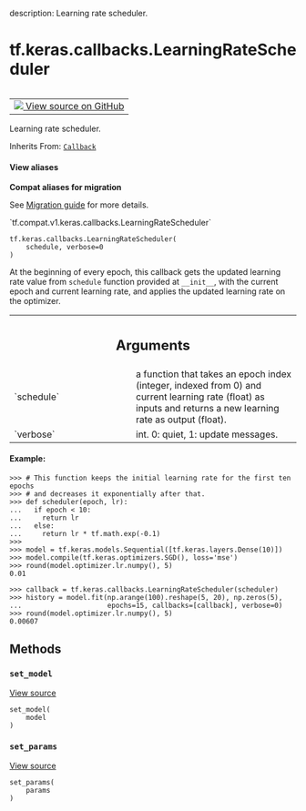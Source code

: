 description: Learning rate scheduler.

<div itemscope itemtype="http://developers.google.com/ReferenceObject">
<meta itemprop="name" content="tf.keras.callbacks.LearningRateScheduler" />
<meta itemprop="path" content="Stable" />
<meta itemprop="property" content="__init__"/>
<meta itemprop="property" content="set_model"/>
<meta itemprop="property" content="set_params"/>
</div>

# tf.keras.callbacks.LearningRateScheduler

<!-- Insert buttons and diff -->

<table class="tfo-notebook-buttons tfo-api nocontent" align="left">
<td>
  <a target="_blank" href="https://github.com/tensorflow/tensorflow/blob/r2.3/tensorflow/python/keras/callbacks.py#L1757-L1819">
    <img src="https://www.tensorflow.org/images/GitHub-Mark-32px.png" />
    View source on GitHub
  </a>
</td>
</table>



Learning rate scheduler.

Inherits From: [`Callback`](../../../tf/keras/callbacks/Callback.md)

<section class="expandable">
  <h4 class="showalways">View aliases</h4>
  <p>
<b>Compat aliases for migration</b>
<p>See
<a href="https://www.tensorflow.org/guide/migrate">Migration guide</a> for
more details.</p>
<p>`tf.compat.v1.keras.callbacks.LearningRateScheduler`</p>
</p>
</section>

<pre class="devsite-click-to-copy prettyprint lang-py tfo-signature-link">
<code>tf.keras.callbacks.LearningRateScheduler(
    schedule, verbose=0
)
</code></pre>



<!-- Placeholder for "Used in" -->

At the beginning of every epoch, this callback gets the updated learning rate
value from `schedule` function provided at `__init__`, with the current epoch
and current learning rate, and applies the updated learning rate
on the optimizer.

<!-- Tabular view -->
 <table class="responsive fixed orange">
<colgroup><col width="214px"><col></colgroup>
<tr><th colspan="2"><h2 class="add-link">Arguments</h2></th></tr>

<tr>
<td>
`schedule`
</td>
<td>
a function that takes an epoch index (integer, indexed from 0)
and current learning rate (float) as inputs and returns a new
learning rate as output (float).
</td>
</tr><tr>
<td>
`verbose`
</td>
<td>
int. 0: quiet, 1: update messages.
</td>
</tr>
</table>



#### Example:



```
>>> # This function keeps the initial learning rate for the first ten epochs
>>> # and decreases it exponentially after that.
>>> def scheduler(epoch, lr):
...   if epoch < 10:
...     return lr
...   else:
...     return lr * tf.math.exp(-0.1)
>>>
>>> model = tf.keras.models.Sequential([tf.keras.layers.Dense(10)])
>>> model.compile(tf.keras.optimizers.SGD(), loss='mse')
>>> round(model.optimizer.lr.numpy(), 5)
0.01
```

```
>>> callback = tf.keras.callbacks.LearningRateScheduler(scheduler)
>>> history = model.fit(np.arange(100).reshape(5, 20), np.zeros(5),
...                     epochs=15, callbacks=[callback], verbose=0)
>>> round(model.optimizer.lr.numpy(), 5)
0.00607
```

## Methods

<h3 id="set_model"><code>set_model</code></h3>

<a target="_blank" href="https://github.com/tensorflow/tensorflow/blob/r2.3/tensorflow/python/keras/callbacks.py#L619-L620">View source</a>

<pre class="devsite-click-to-copy prettyprint lang-py tfo-signature-link">
<code>set_model(
    model
)
</code></pre>




<h3 id="set_params"><code>set_params</code></h3>

<a target="_blank" href="https://github.com/tensorflow/tensorflow/blob/r2.3/tensorflow/python/keras/callbacks.py#L616-L617">View source</a>

<pre class="devsite-click-to-copy prettyprint lang-py tfo-signature-link">
<code>set_params(
    params
)
</code></pre>






